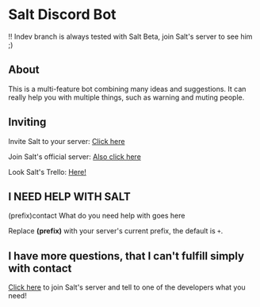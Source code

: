 # Salt Discord Bot
!! Indev branch is always tested with Salt Beta, join Salt's server to see him ;)
## About
This is a multi-feature bot combining many ideas and suggestions. It can really help you with multiple things, such as warning and muting people.
## Inviting
Invite Salt to your server: [Click here](https://discordapp.com/oauth2/authorize?client_id=244533925408538624&scope=bot&permissions=2136472639)

Join Salt's official server: [Also click here](https://discord.gg/amQP9m3)

Look Salt's Trello: [Here!](https://trello.com/b/VuaysiIB/salt-discord-bot)

## I NEED HELP WITH SALT

(prefix)contact What do you need help with goes here

Replace **(prefix)** with your server's current prefix, the default is `+`.

## I have more questions, that I can't fulfill simply with contact

[Click here](https://discord.gg/amQP9m3) to join Salt's server and tell to one of the developers what you need!
